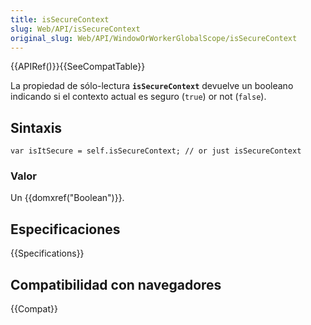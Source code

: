 ```yaml
---
title: isSecureContext
slug: Web/API/isSecureContext
original_slug: Web/API/WindowOrWorkerGlobalScope/isSecureContext
---
```


{{APIRef()}}{{SeeCompatTable}}

La propiedad de sólo-lectura **`isSecureContext`** devuelve un booleano indicando si el contexto actual es seguro (`true`) or not (`false`).

## Sintaxis

```
var isItSecure = self.isSecureContext; // or just isSecureContext
```

### Valor

Un {{domxref("Boolean")}}.

## Especificaciones

{{Specifications}}

## Compatibilidad con navegadores

{{Compat}}
